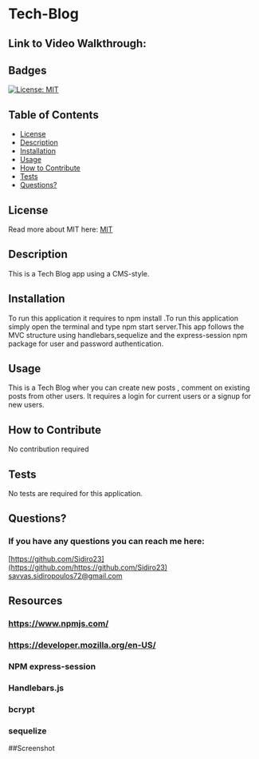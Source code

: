 # Tech-Blog




## Link to Video Walkthrough:


  ## Badges
  [![License: MIT](https://img.shields.io/badge/License-MIT-yellow.svg)](https://opensource.org/licenses/MIT)
  ## Table of Contents
  * [License](#license)
  * [Description](#description)
  * [Installation](#installation)
  * [Usage](#usage)
  * [How to Contribute](#how-to-contribute)
  * [Tests](#tests)
  * [Questions?](#questions)
  ## License
  Read more about MIT here:
  [MIT](https://opensource.org/licenses/MIT)
  ## Description
  This is a Tech Blog app using a CMS-style.
  ## Installation
  To run this application it requires to npm install .To run this application simply open the terminal and type npm start server.This app follows the MVC structure using handlebars,sequelize and the express-session npm package for user and password authentication.
  ## Usage
  This is a Tech Blog wher you can create new posts , comment on existing posts from other users. It requires a login for current users or a signup for new users.
  ## How to Contribute
  No contribution required
  ## Tests
  No tests are required for this application.
  ## Questions?
  ### If you have any questions you can reach me here: 
  [https://github.com/Sidiro23](https://github.com/https://github.com/Sidiro23)  
  savvas.sidiropoulos72@gmail.com
  ## Resources
  ### https://www.npmjs.com/
  ### https://developer.mozilla.org/en-US/
  ### NPM express-session
  ### Handlebars.js
  ### bcrypt
  ### sequelize
  
  ##Screenshot
  
  
